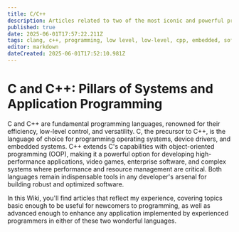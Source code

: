 ```yaml
---
title: C/C++
description: Articles related to two of the most iconic and powerful programming languages
published: true
date: 2025-06-01T17:57:22.211Z
tags: clang, c++, programming, low level, low-level, cpp, embedded, software, engineering
editor: markdown
dateCreated: 2025-06-01T17:52:10.981Z
---
```


# C and C++: Pillars of Systems and Application Programming
C and C++ are fundamental programming languages, renowned for their efficiency, low-level control, and versatility. C, the precursor to C++, is the language of choice for programming operating systems, device drivers, and embedded systems. C++ extends C's capabilities with object-oriented programming (OOP), making it a powerful option for developing high-performance applications, video games, enterprise software, and complex systems where performance and resource management are critical. Both languages remain indispensable tools in any developer's arsenal for building robust and optimized software.

In this Wiki, you'll find articles that reflect my experience, covering topics basic enough to be useful for newcomers to programming, as well as advanced enough to enhance any application implemented by experienced programmers in either of these two wonderful languages.
